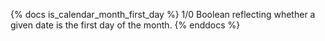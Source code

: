 {% docs is_calendar_month_first_day %} 1/0 Boolean reflecting whether a given date is the first day of the month. {% enddocs %}